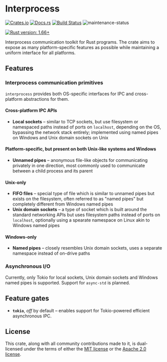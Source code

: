 # Interprocess
[![Crates.io](https://img.shields.io/crates/v/interprocess)](https://crates.io/crates/interprocess "Interprocess on Crates.io")
[![Docs.rs](https://img.shields.io/badge/documentation-docs.rs-informational)](https://docs.rs/interprocess "interprocess on Docs.rs")
[![Build Status](https://github.com/kotauskas/interprocess/workflows/Checks%20and%20tests/badge.svg)](https://github.com/kotauskas/interprocess/actions "GitHub Actions page for Interprocess")
![maintenance-status](https://img.shields.io/badge/maintenance-actively%20developed-brightgreen)

[![Rust version: 1.66+](https://img.shields.io/badge/rust%20version-1.66+-orange)](https://blog.rust-lang.org/2022/12/15/Rust-1.66.0.html)

Interprocess communication toolkit for Rust programs. The crate aims to expose as many platform-specific features as possible while maintaining a uniform interface for all platforms.

## Features
### Interprocess communication primitives
`interprocess` provides both OS-specific interfaces for IPC and cross-platform abstractions for them.

#### Cross-platform IPC APIs
- **Local sockets** – similar to TCP sockets, but use filesystem or namespaced paths instead of ports on `localhost`, depending on the OS, bypassing the network stack entirely; implemented using named pipes on Windows and Unix domain sockets on Unix

#### Platform-specific, but present on both Unix-like systems and Windows
- **Unnamed pipes** – anonymous file-like objects for communicating privately in one direction, most commonly used to communicate between a child process and its parent

#### Unix-only
- **FIFO files** – special type of file which is similar to unnamed pipes but exists on the filesystem, often referred to as "named pipes" but completely different from Windows named pipes
- **Unix domain sockets** – a type of socket which is built around the standard networking APIs but uses filesystem paths instead of ports on `localhost`, optionally using a spearate namespace on Linux akin to Windows named pipes

#### Windows-only
- **Named pipes** – closely resembles Unix domain sockets, uses a separate namespace instead of on-drive paths

### Asynchronous I/O
Currently, only Tokio for local sockets, Unix domain sockets and Windows named pipes is supported. Support for `async-std` is planned.

## Feature gates
- **`tokio`**, *off* by default – enables support for Tokio-powered efficient asynchronous IPC.

## License
This crate, along with all community contributions made to it, is dual-licensed under the terms of either the [MIT license] or the [Apache 2.0 license].

[MIT license]: https://choosealicense.com/licenses/mit/ " "
[Apache 2.0 license]: https://choosealicense.com/licenses/apache-2.0/ " "
